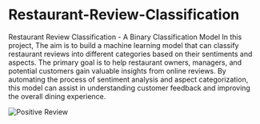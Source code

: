 # Restaurant-Review-Classification

Restaurant Review Classification - A Binary Classification Model
In this project, The aim is to build a machine learning model that can
classify restaurant reviews into different categories based on their
sentiments and aspects. The primary goal is to help restaurant owners,
managers, and potential customers gain valuable insights from online
reviews. By automating the process of sentiment analysis and aspect
categorization, this model can assist in understanding customer
feedback and improving the overall dining experience.

![Positive Review](https://github.com/DEVADARSHINIS/Restaurant-Review-Classification/assets/115392578/87b55ff7-ddd8-402a-891e-67d58ecdbdd8)
